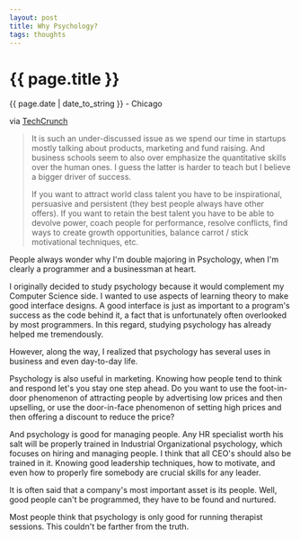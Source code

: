 ```yaml
---
layout: post
title: Why Psychology?
tags: thoughts
---
```


{{ page.title }}
================

<p class="meta">{{ page.date | date_to_string }} - Chicago</p>

<p>via <a href="http://techcrunch.com/2010/09/06/my-life-as-a-ceo/">TechCrunch</a></p>
<blockquote>
<p>It is such an under-discussed issue as we spend our time in startups mostly talking about products, marketing and fund raising. And business schools seem to also over emphasize the quantitative skills over the human ones. I guess the latter is harder to teach but I believe a bigger driver of success.</p>
<p>If you want to attract world class talent you have to be inspirational, persuasive and persistent (they best people always have other offers). If you want to retain the best talent you have to be able to devolve power, coach people for performance, resolve conflicts, find ways to create growth opportunities, balance carrot / stick motivational techniques, etc.</p>
</blockquote>
<p>People always wonder why I'm double majoring in Psychology, when I'm clearly a programmer and a businessman at heart.</p>
<p>I originally decided to study psychology because it would complement my Computer Science side. I wanted to use aspects of learning theory to make good interface designs. A good interface is just as important to a program's success as the code behind it, a fact that is unfortunately often overlooked by most programmers. In this regard, studying psychology has already helped me tremendously.</p>
<p>However, along the way, I realized that psychology has several uses in business and even day-to-day life.</p>
<p>Psychology is also useful in marketing. Knowing how people tend to think and respond let's you stay one step ahead. Do you want to use the foot-in-door phenomenon of attracting people by advertising low prices and then upselling, or use the door-in-face phenomenon of setting high prices and then offering a discount to reduce the price?</p>
<p>And psychology is good for managing people. Any HR specialist worth his salt will be properly trained in Industrial Organizational psychology, which focuses on hiring and managing people. I think that all CEO's should also be trained in it. Knowing good leadership techniques, how to motivate, and even how to properly fire somebody are crucial skills for any leader.</p>
<p>It is often said that a company's most important asset is its people. Well, good people can't be programmed, they have to be found and nurtured.</p>
<p>Most people think that psychology is only good for running therapist sessions. This couldn't be farther from the truth.</p>